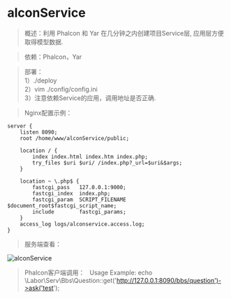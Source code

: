 # alconService

> 概述：利用 Phalcon 和 Yar 在几分钟之内创建项目Service层, 应用层方便取得模型数据.  

> 依赖：Phalcon，Yar  

> 部署：  
> 1）./deploy  
> 2）vim ./config/config.ini  
> 3）注意依赖Service的应用，调用地址是否正确.  

> Nginx配置示例：

````
server {
    listen 8090;
    root /home/www/alconService/public;

    location / { 
        index index.html index.htm index.php;
        try_files $uri $uri/ /index.php?_url=$uri&$args;
    }   

    location ~ \.php$ {
        fastcgi_pass   127.0.0.1:9000;
        fastcgi_index  index.php;
        fastcgi_param  SCRIPT_FILENAME  $document_root$fastcgi_script_name;
        include        fastcgi_params;
    }
    access_log logs/alconservice.access.log;
}
````

> 服务端查看：  

![alconService](http://farwish.qiniudn.com/alconService.png "alconService")

> Phalcon客户端调用：  
> Usage Example: echo \Labor\Serv\Bbs\Question::get('http://127.0.0.1:8090/bbs/question')->ask('test');  

